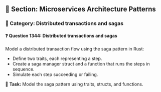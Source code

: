 ## 📘 Section: Microservices Architecture Patterns  
### 🔹 Category: Distributed transactions and sagas  
#### ❓ Question 1344: Distributed transactions and sagas

Model a distributed transaction flow using the saga pattern in Rust:

- Define two traits, each representing a step.
- Create a saga manager struct and a function that runs the steps in sequence.
- Simulate each step succeeding or failing.

🔧 **Task:** Model the saga pattern using traits, structs, and functions.
